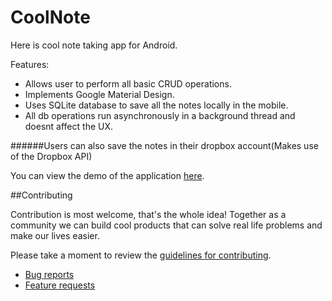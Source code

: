# CoolNote
Here is cool note taking app for Android. 

Features:
* Allows user to perform all basic CRUD operations.
* Implements Google Material Design.
* Uses SQLite database to save all the notes locally in the mobile.
* All db operations run asynchronously in a background thread and doesnt affect the UX.

######Users can also save the notes in their dropbox account(Makes use of the Dropbox API)

You can view the demo of the application [here](https://www.dropbox.com/s/adaehrce1ok1a3k/NotesDemo.mov?dl=0).

##Contributing

Contribution is most welcome, that's the whole idea! Together as a community we can build cool products that can solve real life problems and make our lives easier.

Please take a moment to review the [guidelines for contributing](CONTRIBUTING.md).

* [Bug reports](CONTRIBUTING.md#bugs)
* [Feature requests](CONTRIBUTING.md#features)
